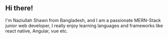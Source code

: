 ## Hi there! 

I'm Naziullah Shawn from Bangladesh, and I am a passionate MERN-Stack junior web developer, I really enjoy learning languages and frameworks like react native, Angular, vue etc.
